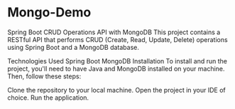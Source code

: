 # Mongo-Demo

Spring Boot CRUD Operations API with MongoDB
This project contains a RESTful API that performs CRUD (Create, Read, Update, Delete) operations using Spring Boot and a MongoDB database.

Technologies Used
Spring Boot
MongoDB
Installation
To install and run the project, you'll need to have Java and MongoDB installed on your machine. Then, follow these steps:

Clone the repository to your local machine.
Open the project in your IDE of choice.
Run the application.
